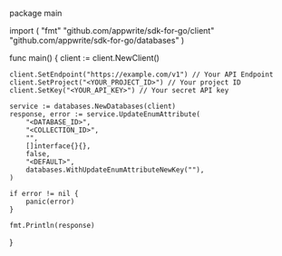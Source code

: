 package main

import (
    "fmt"
    "github.com/appwrite/sdk-for-go/client"
    "github.com/appwrite/sdk-for-go/databases"
)

func main() {
    client := client.NewClient()

    client.SetEndpoint("https://example.com/v1") // Your API Endpoint
    client.SetProject("<YOUR_PROJECT_ID>") // Your project ID
    client.SetKey("<YOUR_API_KEY>") // Your secret API key

    service := databases.NewDatabases(client)
    response, error := service.UpdateEnumAttribute(
        "<DATABASE_ID>",
        "<COLLECTION_ID>",
        "",
        []interface{}{},
        false,
        "<DEFAULT>",
        databases.WithUpdateEnumAttributeNewKey(""),
    )

    if error != nil {
        panic(error)
    }

    fmt.Println(response)
}
